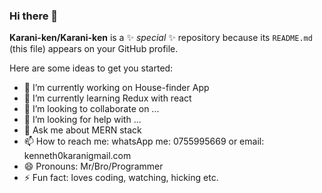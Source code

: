 ### Hi there 👋


**Karani-ken/Karani-ken** is a ✨ _special_ ✨ repository because its `README.md` (this file) appears on your GitHub profile.

Here are some ideas to get you started:

- 🔭 I’m currently working on House-finder App
- 🌱 I’m currently learning Redux with react
- 👯 I’m looking to collaborate on ...
- 🤔 I’m looking for help with ...
- 💬 Ask me about MERN stack
- 📫 How to reach me: whatsApp me: 0755995669 or email: kenneth0karanigmail.com
- 😄 Pronouns: Mr/Bro/Programmer
- ⚡ Fun fact: loves coding, watching, hicking etc.


